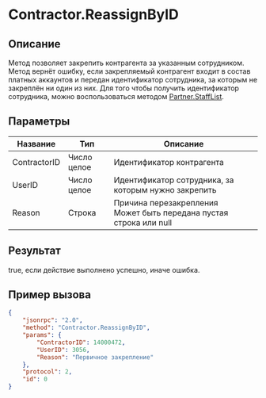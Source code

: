 # Contractor.ReassignByID

## Описание

Метод позволяет закрепить контрагента за указанным сотрудником. Метод вернёт ошибку, если закрепляемый контрагент входит в состав платных аккаунтов и передан идентификатор сотрудника, за которым не закреплён ни один из них. Для того чтобы получить идентификатор сотрудника, можно воспользоваться методом [Partner.StaffList](Partner-StaffList.md).

## Параметры

| Название    | Тип          | Описание                                                                 |
|-------------|--------------|--------------------------------------------------------------------------|
| ContractorID| Число целое | Идентификатор контрагента                                                |
| UserID      | Число целое | Идентификатор сотрудника, за которым нужно закрепить                     |
| Reason      | Строка      | Причина перезакрепления<br>Может быть передана пустая строка или null    |

## Результат

true, если действие выполнено успешно, иначе ошибка.

## Пример вызова

```json
{
    "jsonrpc": "2.0",
    "method": "Contractor.ReassignByID",
    "params": {
        "ContractorID": 14000472,
        "UserID": 3056, 
        "Reason": "Первичное закрепление"
    },
    "protocol": 2,
    "id": 0
}